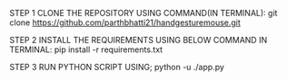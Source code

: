 STEP 1 CLONE THE REPOSITORY USING COMMAND(IN TERMINAL):
git clone https://github.com/parthbhatti21/handgesturemouse.git

STEP 2 INSTALL THE REQUIREMENTS USING BELOW COMMAND IN TERMINAL: 
pip install -r requirements.txt

STEP 3 RUN PYTHON SCRIPT USING;
python -u ./app.py
